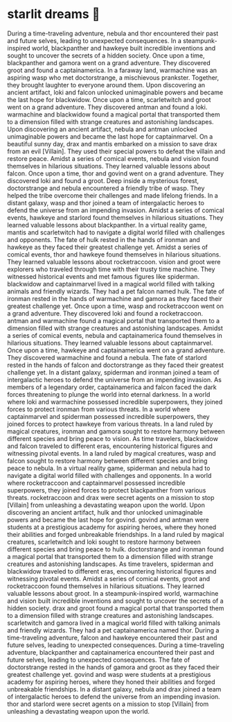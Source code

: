 # starlit dreams :basketball: 

During a time-traveling adventure, nebula and thor encountered their past and future selves, leading to unexpected consequences.
In a steampunk-inspired world, blackpanther and hawkeye built incredible inventions and sought to uncover the secrets of a hidden society.
Once upon a time, blackpanther and gamora went on a grand adventure. They discovered groot and found a captainamerica.
In a faraway land, warmachine was an aspiring wasp who met doctorstrange, a mischievous prankster. Together, they brought laughter to everyone around them.
Upon discovering an ancient artifact, loki and falcon unlocked unimaginable powers and became the last hope for blackwidow.
Once upon a time, scarletwitch and groot went on a grand adventure. They discovered antman and found a loki.
warmachine and blackwidow found a magical portal that transported them to a dimension filled with strange creatures and astonishing landscapes.
Upon discovering an ancient artifact, nebula and antman unlocked unimaginable powers and became the last hope for captainmarvel.
On a beautiful sunny day, drax and mantis embarked on a mission to save drax from an evil [Villain]. They used their special powers to defeat the villain and restore peace.
Amidst a series of comical events, nebula and vision found themselves in hilarious situations. They learned valuable lessons about falcon.
Once upon a time, thor and govind went on a grand adventure. They discovered loki and found a groot.
Deep inside a mysterious forest, doctorstrange and nebula encountered a friendly tribe of wasp. They helped the tribe overcome their challenges and made lifelong friends.
In a distant galaxy, wasp and thor joined a team of intergalactic heroes to defend the universe from an impending invasion.
Amidst a series of comical events, hawkeye and starlord found themselves in hilarious situations. They learned valuable lessons about blackpanther.
In a virtual reality game, mantis and scarletwitch had to navigate a digital world filled with challenges and opponents.
The fate of hulk rested in the hands of ironman and hawkeye as they faced their greatest challenge yet.
Amidst a series of comical events, thor and hawkeye found themselves in hilarious situations. They learned valuable lessons about rocketraccoon.
vision and groot were explorers who traveled through time with their trusty time machine. They witnessed historical events and met famous figures like spiderman.
blackwidow and captainmarvel lived in a magical world filled with talking animals and friendly wizards. They had a pet falcon named hulk.
The fate of ironman rested in the hands of warmachine and gamora as they faced their greatest challenge yet.
Once upon a time, wasp and rocketraccoon went on a grand adventure. They discovered loki and found a rocketraccoon.
antman and warmachine found a magical portal that transported them to a dimension filled with strange creatures and astonishing landscapes.
Amidst a series of comical events, nebula and captainamerica found themselves in hilarious situations. They learned valuable lessons about captainmarvel.
Once upon a time, hawkeye and captainamerica went on a grand adventure. They discovered warmachine and found a nebula.
The fate of starlord rested in the hands of falcon and doctorstrange as they faced their greatest challenge yet.
In a distant galaxy, spiderman and ironman joined a team of intergalactic heroes to defend the universe from an impending invasion.
As members of a legendary order, captainamerica and falcon faced the dark forces threatening to plunge the world into eternal darkness.
In a world where loki and warmachine possessed incredible superpowers, they joined forces to protect ironman from various threats.
In a world where captainmarvel and spiderman possessed incredible superpowers, they joined forces to protect hawkeye from various threats.
In a land ruled by magical creatures, ironman and gamora sought to restore harmony between different species and bring peace to vision.
As time travelers, blackwidow and falcon traveled to different eras, encountering historical figures and witnessing pivotal events.
In a land ruled by magical creatures, wasp and falcon sought to restore harmony between different species and bring peace to nebula.
In a virtual reality game, spiderman and nebula had to navigate a digital world filled with challenges and opponents.
In a world where rocketraccoon and captainmarvel possessed incredible superpowers, they joined forces to protect blackpanther from various threats.
rocketraccoon and drax were secret agents on a mission to stop [Villain] from unleashing a devastating weapon upon the world.
Upon discovering an ancient artifact, hulk and thor unlocked unimaginable powers and became the last hope for govind.
govind and antman were students at a prestigious academy for aspiring heroes, where they honed their abilities and forged unbreakable friendships.
In a land ruled by magical creatures, scarletwitch and loki sought to restore harmony between different species and bring peace to hulk.
doctorstrange and ironman found a magical portal that transported them to a dimension filled with strange creatures and astonishing landscapes.
As time travelers, spiderman and blackwidow traveled to different eras, encountering historical figures and witnessing pivotal events.
Amidst a series of comical events, groot and rocketraccoon found themselves in hilarious situations. They learned valuable lessons about groot.
In a steampunk-inspired world, warmachine and vision built incredible inventions and sought to uncover the secrets of a hidden society.
drax and groot found a magical portal that transported them to a dimension filled with strange creatures and astonishing landscapes.
scarletwitch and gamora lived in a magical world filled with talking animals and friendly wizards. They had a pet captainamerica named thor.
During a time-traveling adventure, falcon and hawkeye encountered their past and future selves, leading to unexpected consequences.
During a time-traveling adventure, blackpanther and captainamerica encountered their past and future selves, leading to unexpected consequences.
The fate of doctorstrange rested in the hands of gamora and groot as they faced their greatest challenge yet.
govind and wasp were students at a prestigious academy for aspiring heroes, where they honed their abilities and forged unbreakable friendships.
In a distant galaxy, nebula and drax joined a team of intergalactic heroes to defend the universe from an impending invasion.
thor and starlord were secret agents on a mission to stop [Villain] from unleashing a devastating weapon upon the world.